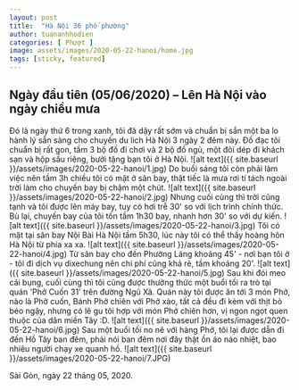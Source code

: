 ```yaml
---
layout: post
title:  "Hà Nội 36 phố phường"
author: tuananhhodien
categories: [ Phượt ]
image: assets/images/2020-05-22-hanoi/home.jpg
tags: [sticky, featured]
---
```


## Ngày đầu tiên (05/06/2020) – Lên Hà Nội vào ngày chiều mưa
Đó là ngày thứ 6 trong xanh, tôi đã dậy rất sớm và chuẩn bị sắn một ba lo hành lý sẵn sàng cho chuyến du lich Hà Nội 3 ngày 2 đêm này.
Đồ đạc tôi chuẩn bị rất gon, tầm 3 bộ đồ đi chơi và 2 bộ đồ ngủ, một đôi dép đi khách sạn và hộp sầu riêng, bưởi tặng bạn tôi ở Hà Nội. 
![alt text]({{ site.baseurl }}/assets/images/2020-05-22-hanoi/1.jpg)
Do buổi sáng tôi còn phải làm việc nên tầm 3h chiều tôi có mặt ở sân bay, thật tiếc là mưa rơi tí tách ngoài trời làm cho chuyến bay bị chậm một chút.
![alt text]({{ site.baseurl }}/assets/images/2020-05-22-hanoi/2.jpg)
Nhưng cuối cùng thì trời cũng tạnh và tôi được lên máy bay, tuy có hơi trễ 30' so với lịch trình chính thức. Bù lại, chuyến bay của tôi tốn tầm 1h30 bay, nhanh hơn 30' so với dự kiến.
![alt text]({{ site.baseurl }}/assets/images/2020-05-22-hanoi/3.jpg)
Tôi có mặt tại sân bay Nội Bài Hà Nội tầm 5h30, lúc này tôi có thể thấy hoàng hôn Hà Nội từ phía xa xa.
![alt text]({{ site.baseurl }}/assets/images/2020-05-22-hanoi/4.jpg)
Từ sân bay cho đến Phường Láng khoảng 45' - nơi bạn tôi ở - tôi đi dịch vụ dixechung nên chi phí cũng khá rẻ, tầm khoảng 20'.
![alt text]({{ site.baseurl }}/assets/images/2020-05-22-hanoi/5.jpg)
Sau khi đói meo cái bụng, cuối cùng thì tôi cũng được thưởng thức một buổi tối ra trò tại quán 'Phở Cuốn 31' trên đường Ngũ Xã.
Quán này tôi được ăn tới 3 món Phở, nào là Phở cuốn, Bánh Phở chiên với Phở xào, tất cả đều đi kèm với thịt bò béo ngậy, nhưng có lẽ gu tôi hợp với món Phở chiên hơn, vị ngon ngọt quen thuộc của dân miền Tây :D. 
![alt text]({{ site.baseurl }}/assets/images/2020-05-22-hanoi/6.jpg)
Sau một buổi tối no nê với hàng Phở, tôi lại được dẫn đi đến Hồ Tây ban đêm, phải nói ban đêm nơi đây thật ồn áo náo nhiệt, bao nhiêu người chạy xe quanh hồ.
![alt text]({{ site.baseurl }}/assets/images/2020-05-22-hanoi/7.JPG)

Sài Gòn, ngày 22 tháng 05, 2020.